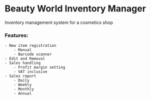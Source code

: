 # Beauty World Inventory Manager
Inventory management system for a cosmetics shop
### Features:
    - New item registration
        - Manual
        - Barcode scanner
    - Edit and Removal
    - Sales handling
        - Profit margin setting
        - VAT inclusive
    - Sales report
        - Daily
        - Weekly
        - Monthly
        - Annual